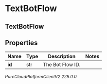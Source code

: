 # TextBotFlow

## TextBotFlow

## Properties

|Name | Type | Description | Notes|
|------------ | ------------- | ------------- | -------------|
| **id** | str | The Bot Flow ID. | |



_PureCloudPlatformClientV2 228.0.0_
